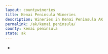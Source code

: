 ```yaml
---
layout: countywineries
title: Kenai Peninsula Wineries
description: Wineries in Kenai Peninsula AK
permalink: /ak/kenai peninsula/
county: kenai peninsula
state: ak
---
```

-
